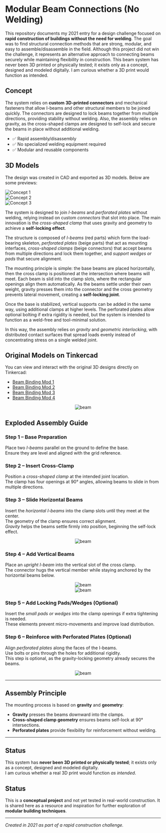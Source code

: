 # Modular Beam Connections (No Welding)

This repository documents my 2021 entry for a design challenge focused on **rapid construction of buildings without the need for welding**. The goal was to find structural connection methods that are strong, modular, and easy to assemble/disassemble in the field. Although this project did not win the challenge, it represents an alternative approach to connecting beams securely while maintaining flexibility in construction. This beam system has never been 3D printed or physically tested; it exists only as a concept, designed and modeled digitally. I am curious whether a 3D print would function as intended.

## Concept

The system relies on **custom 3D-printed connectors** and mechanical fasteners that allow I-beams and other structural members to be joined quickly. The connectors are designed to lock beams together from multiple directions, providing stability without welding. Also, the assembly relies on gravity, as the cross-shaped clamps are designed to self-lock and secure the beams in place without additional welding.

- ✅ Rapid assembly/disassembly  
- ✅ No specialized welding equipment required  
- ✅ Modular and reusable components  

## 3D Models

The design was created in CAD and exported as 3D models. Below are some previews:  

![Concept 1](An%20alternative.PNG)  
![Concept 2](Captugggre.PNG)  
![Concept 3](Captuhre.PNG)  







The system is designed to join <i>I-beams</i> and <i>perforated plates</i> without welding, relying instead on custom <i>connectors</i> that slot into place. The main innovation is the <i>cross-shaped clamp</i> that uses gravity and geometry to achieve a <b>self-locking effect</b>.  

The structure is composed of <i>I-beams</i> (red parts) which form the load-bearing skeleton, <i>perforated plates</i> (beige parts) that act as mounting interfaces, <i>cross-shaped clamps</i> (beige connectors) that accept beams from multiple directions and lock them together, and <i>support wedges or pads</i> that secure alignment.  

The mounting principle is simple: the base beams are placed horizontally, then the cross clamp is positioned at the intersection where beams will meet. Each beam is slid into the clamp slots, where the rectangular openings align them automatically. As the beams settle under their own weight, gravity presses them into the connector and the cross geometry prevents lateral movement, creating a <b>self-locking joint</b>.  

Once the base is stabilized, vertical supports can be added in the same way, using additional clamps at higher levels. The perforated plates allow optional bolting if extra rigidity is needed, but the system is intended to function as a weld-free and tool-minimal solution.  

In this way, the assembly relies on <i>gravity</i> and <i>geometric interlocking</i>, with distributed contact surfaces that spread loads evenly instead of concentrating stress on a single welded joint.  



## Original Models on Tinkercad

You can view and interact with the original 3D designs directly on Tinkercad:  

- [Beam Binding Mod 1](https://www.tinkercad.com/things/8ZvYYCPgAwp-gagniuc-beam-binding-mod-1)  
- [Beam Binding Mod 2](https://www.tinkercad.com/things/acZ6fLl6scF-gagniuc-beam-binding-mod-2)  
- [Beam Binding Mod 3](https://www.tinkercad.com/things/ae3SANVkH5d-gagniuc-beam-binding-mod-3)  
- [Beam Binding Mod 4](https://www.tinkercad.com/things/hHmCYtFYW13-gagniuc-beam-binding-mod-4)  

<div align="center">
  <img src="https://github.com/Gagniuc/Non-Welded-Structural-Beam-Joints/blob/main/img/abstract-side.png" alt="beam">
</div>

## Exploded Assembly Guide  

### <b>Step 1 – Base Preparation</b>  
Place two <i>I-beams</i> parallel on the ground to define the base.  
Ensure they are level and aligned with the grid reference.  

### <b>Step 2 – Insert Cross-Clamp</b>  
Position a <i>cross-shaped clamp</i> at the intended joint location.  
The clamp has four openings at 90° angles, allowing beams to slide in from multiple directions.  

### <b>Step 3 – Slide Horizontal Beams</b>  
Insert the <i>horizontal I-beams</i> into the clamp slots until they meet at the center.  
The geometry of the clamp ensures correct alignment.  
<i>Gravity</i> helps the beams settle firmly into position, beginning the self-lock effect.  

<div align="center">
  <img src="https://github.com/Gagniuc/Non-Welded-Structural-Beam-Joints/blob/main/img/beam-in.gif" alt="beam">
</div>

### <b>Step 4 – Add Vertical Beams</b>  
Place an <i>upright I-beam</i> into the vertical slot of the cross clamp.  
The connector hugs the vertical member while staying anchored by the horizontal beams below.  

<div align="center">
  <img src="https://github.com/Gagniuc/Non-Welded-Structural-Beam-Joints/blob/main/img/pole-out.gif" alt="beam">
</div>


<div align="center">
  <img src="https://github.com/Gagniuc/Non-Welded-Structural-Beam-Joints/blob/main/img/pole-in.gif" alt="beam">
</div>

### <b>Step 5 – Add Locking Pads/Wedges (Optional)</b>  
Insert the <i>small pads or wedges</i> into the clamp openings if extra tightening is needed.  
These elements prevent micro-movements and improve load distribution.  

### <b>Step 6 – Reinforce with Perforated Plates (Optional)</b>  
Align <i>perforated plates</i> along the faces of the I-beams.  
Use bolts or pins through the holes for additional rigidity.  
This step is optional, as the gravity-locking geometry already secures the beams.  

<div align="center">
  <img src="https://github.com/Gagniuc/Non-Welded-Structural-Beam-Joints/blob/main/img/rotate.gif" alt="beam">
</div>

---

## Assembly Principle  

The mounting process is based on <b>gravity</b> and <b>geometry</b>:  
- <b>Gravity</b> presses the beams downward into the clamps.  
- <b>Cross-shaped clamp geometry</b> ensures beams self-lock at 90° intersections.  
- <b>Perforated plates</b> provide flexibility for reinforcement without welding.  

---

## Status  

This system has <b>never been 3D printed or physically tested</b>; it exists only as a concept, designed and modeled digitally.  
I am curious whether a real 3D print would function <i>as intended</i>.  



## Status

This is a **conceptual project** and not yet tested in real-world construction. It is shared here as a resource and inspiration for further exploration of **modular building techniques**.  

---
*Created in 2021 as part of a rapid construction challenge.*
